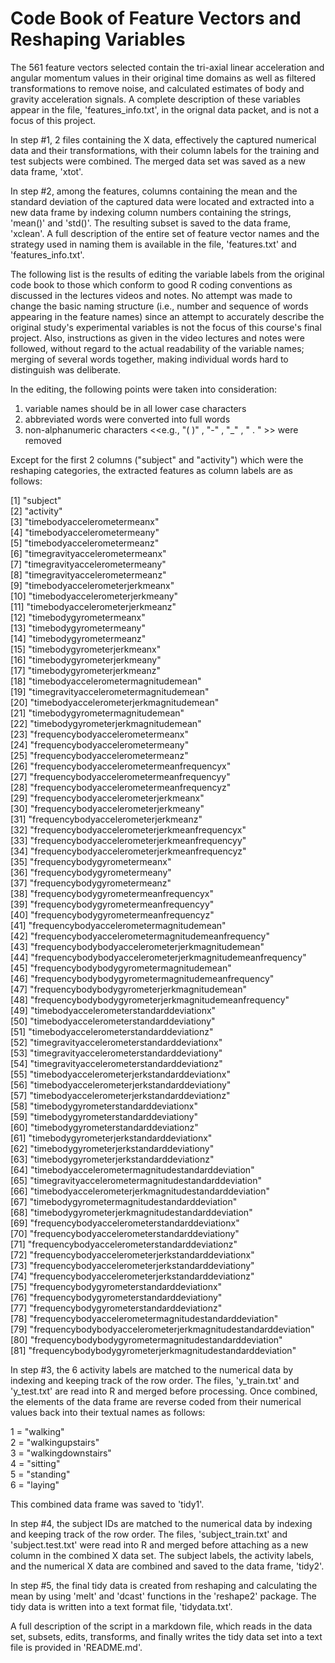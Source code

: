 Code Book of Feature Vectors and Reshaping Variables
========================================================

The 561 feature vectors selected contain the tri-axial linear acceleration and angular momentum values in their original time domains as well as filtered transformations to remove noise, and calculated estimates of body and gravity acceleration signals. A complete description of these variables appear in the file, 'features_info.txt', in the orignal data packet, and is not a focus of this project.

In step #1, 2 files containing the X data, effectively the captured numerical data and their transformations, with their column labels for the training and test subjects were combined. The merged data set was saved as a new data frame, 'xtot'. 

In step #2, among the features, columns containing the mean and the standard deviation of the captured data were located and extracted into a new data frame by indexing column numbers containing the strings, 'mean()' and 'std()'. The resulting subset is saved to the data frame, 'xclean'. A full description of the entire set of feature vector names and the strategy used in naming them is available in the file, 'features.txt' and 'features_info.txt'.


The following list is the results of editing the variable labels from the original code book to those which conform to good R coding conventions as discussed in the lectures videos and notes. No attempt was made to change the basic naming structure (i.e., number and sequence of words appearing in the feature names) since an attempt to accurately describe the original study's experimental variables is not the focus of this course's final project. Also, instructions as given in the video lectures and notes were followed, without regard to the actual readability of the variable names; merging of several words together, making individual words hard to distinguish was deliberate.

In the editing, the following points were taken into consideration:

1) variable names should be in all lower case characters  
2) abbreviated words were converted into full words  
3) non-alphanumeric characters <<e.g.,  "( )" , "-" , "_" , " . " >> were removed  

Except for the first 2 columns ("subject" and "activity") which were the reshaping categories, the extracted features as column labels are as follows:

[1] "subject"                                                     
[2] "activity"                                                    
[3] "timebodyaccelerometermeanx"                                  
[4] "timebodyaccelerometermeany"                                  
[5] "timebodyaccelerometermeanz"                                  
[6] "timegravityaccelerometermeanx"                               
[7] "timegravityaccelerometermeany"                               
[8] "timegravityaccelerometermeanz"                               
[9] "timebodyaccelerometerjerkmeanx"                              
[10] "timebodyaccelerometerjerkmeany"                              
[11] "timebodyaccelerometerjerkmeanz"                              
[12] "timebodygyrometermeanx"                                      
[13] "timebodygyrometermeany"                                      
[14] "timebodygyrometermeanz"                                      
[15] "timebodygyrometerjerkmeanx"                                  
[16] "timebodygyrometerjerkmeany"                                  
[17] "timebodygyrometerjerkmeanz"                                  
[18] "timebodyaccelerometermagnitudemean"                          
[19] "timegravityaccelerometermagnitudemean"                       
[20] "timebodyaccelerometerjerkmagnitudemean"                      
[21] "timebodygyrometermagnitudemean"                              
[22] "timebodygyrometerjerkmagnitudemean"                          
[23] "frequencybodyaccelerometermeanx"                             
[24] "frequencybodyaccelerometermeany"                             
[25] "frequencybodyaccelerometermeanz"                             
[26] "frequencybodyaccelerometermeanfrequencyx"                    
[27] "frequencybodyaccelerometermeanfrequencyy"                    
[28] "frequencybodyaccelerometermeanfrequencyz"                    
[29] "frequencybodyaccelerometerjerkmeanx"                         
[30] "frequencybodyaccelerometerjerkmeany"                         
[31] "frequencybodyaccelerometerjerkmeanz"                         
[32] "frequencybodyaccelerometerjerkmeanfrequencyx"                
[33] "frequencybodyaccelerometerjerkmeanfrequencyy"                
[34] "frequencybodyaccelerometerjerkmeanfrequencyz"                
[35] "frequencybodygyrometermeanx"                                 
[36] "frequencybodygyrometermeany"                                 
[37] "frequencybodygyrometermeanz"                                 
[38] "frequencybodygyrometermeanfrequencyx"                        
[39] "frequencybodygyrometermeanfrequencyy"                        
[40] "frequencybodygyrometermeanfrequencyz"                        
[41] "frequencybodyaccelerometermagnitudemean"                     
[42] "frequencybodyaccelerometermagnitudemeanfrequency"            
[43] "frequencybodybodyaccelerometerjerkmagnitudemean"             
[44] "frequencybodybodyaccelerometerjerkmagnitudemeanfrequency"    
[45] "frequencybodybodygyrometermagnitudemean"                     
[46] "frequencybodybodygyrometermagnitudemeanfrequency"            
[47] "frequencybodybodygyrometerjerkmagnitudemean"                 
[48] "frequencybodybodygyrometerjerkmagnitudemeanfrequency"        
[49] "timebodyaccelerometerstandarddeviationx"                     
[50] "timebodyaccelerometerstandarddeviationy"                     
[51] "timebodyaccelerometerstandarddeviationz"                     
[52] "timegravityaccelerometerstandarddeviationx"                  
[53] "timegravityaccelerometerstandarddeviationy"                  
[54] "timegravityaccelerometerstandarddeviationz"                  
[55] "timebodyaccelerometerjerkstandarddeviationx"                 
[56] "timebodyaccelerometerjerkstandarddeviationy"                 
[57] "timebodyaccelerometerjerkstandarddeviationz"                 
[58] "timebodygyrometerstandarddeviationx"                         
[59] "timebodygyrometerstandarddeviationy"                         
[60] "timebodygyrometerstandarddeviationz"                         
[61] "timebodygyrometerjerkstandarddeviationx"                     
[62] "timebodygyrometerjerkstandarddeviationy"                     
[63] "timebodygyrometerjerkstandarddeviationz"                     
[64] "timebodyaccelerometermagnitudestandarddeviation"             
[65] "timegravityaccelerometermagnitudestandarddeviation"          
[66] "timebodyaccelerometerjerkmagnitudestandarddeviation"         
[67] "timebodygyrometermagnitudestandarddeviation"                 
[68] "timebodygyrometerjerkmagnitudestandarddeviation"             
[69] "frequencybodyaccelerometerstandarddeviationx"                
[70] "frequencybodyaccelerometerstandarddeviationy"                
[71] "frequencybodyaccelerometerstandarddeviationz"                
[72] "frequencybodyaccelerometerjerkstandarddeviationx"            
[73] "frequencybodyaccelerometerjerkstandarddeviationy"            
[74] "frequencybodyaccelerometerjerkstandarddeviationz"            
[75] "frequencybodygyrometerstandarddeviationx"                    
[76] "frequencybodygyrometerstandarddeviationy"                    
[77] "frequencybodygyrometerstandarddeviationz"                    
[78] "frequencybodyaccelerometermagnitudestandarddeviation"        
[79] "frequencybodybodyaccelerometerjerkmagnitudestandarddeviation"  
[80] "frequencybodybodygyrometermagnitudestandarddeviation"          
[81] "frequencybodybodygyrometerjerkmagnitudestandarddeviation"    


In step #3, the 6 activity labels are matched to the numerical data by indexing and keeping track of the row order.
The files, 'y_train.txt' and 'y_test.txt' are read into R and merged before processing. Once combined, the elements of the data frame are reverse coded from their numerical values back into their textual names as follows:

1 = "walking"  
2 = "walkingupstairs"  
3 = "walkingdownstairs"  
4 = "sitting"  
5 = "standing"  
6 = "laying"  

This combined data frame was saved to 'tidy1'.


In step #4, the subject IDs are matched to the numerical data by indexing and keeping track of the row order. The files, 'subject_train.txt' and 'subject.test.txt' were read into R and merged before attaching as a new column in the combined X data set. The subject labels, the activity labels, and the numerical X data are combined and saved to the data frame, 'tidy2'.

In step #5, the final tidy data is created from reshaping and calculating the mean by using 'melt' and 'dcast' functions in the 'reshape2' package. The tidy data is written into a text format file, 'tidydata.txt'.


A full description of the script in a markdown file, which reads in the data set, subsets, edits, transforms, and finally writes the tidy data set into a text file is provided in 'README.md'. 
